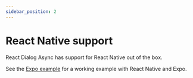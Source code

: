 ```yaml
---
sidebar_position: 2
---
```


# React Native support

React Dialog Async has support for React Native out of the box. 

See the [Expo example](../examples/expo) for a working example with React Native and Expo.

